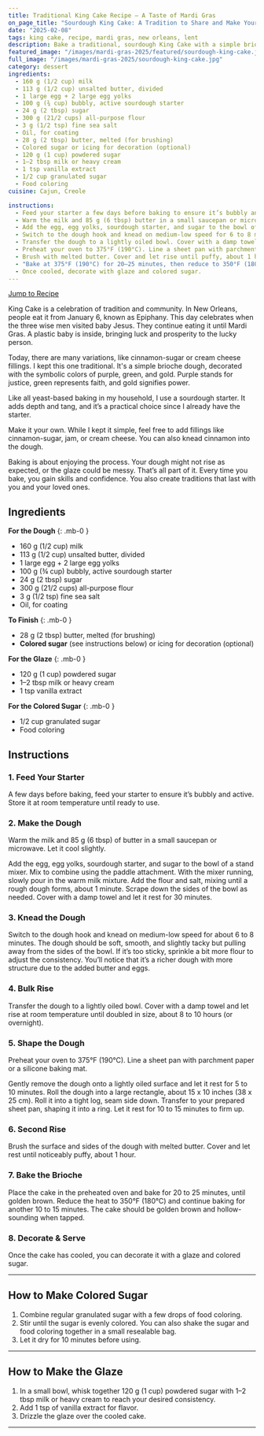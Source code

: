 ```yaml
---
title: Traditional King Cake Recipe – A Taste of Mardi Gras
on_page_title: "Sourdough King Cake: A Tradition to Share and Make Your Own"
date: "2025-02-08"
tags: king cake, recipe, mardi gras, new orleans, lent
description: Bake a traditional, sourdough King Cake with a simple brioche dough. Celebrate Mardi Gras with this classic recipe and customize it with your favorite fillings!
featured_image: "/images/mardi-gras-2025/featured/sourdough-king-cake.jpg"
full_image: "/images/mardi-gras-2025/sourdough-king-cake.jpg"
category: dessert
ingredients:
  - 160 g (1/2 cup) milk
  - 113 g (1/2 cup) unsalted butter, divided
  - 1 large egg + 2 large egg yolks
  - 100 g (¾ cup) bubbly, active sourdough starter
  - 24 g (2 tbsp) sugar
  - 300 g (21/2 cups) all-purpose flour
  - 3 g (1/2 tsp) fine sea salt
  - Oil, for coating
  - 28 g (2 tbsp) butter, melted (for brushing)
  - Colored sugar or icing for decoration (optional)
  - 120 g (1 cup) powdered sugar
  - 1–2 tbsp milk or heavy cream
  - 1 tsp vanilla extract
  - 1/2 cup granulated sugar
  - Food coloring
cuisine: Cajun, Creole

instructions:
  - Feed your starter a few days before baking to ensure it’s bubbly and active. Store at room temperature until ready.
  - Warm the milk and 85 g (6 tbsp) butter in a small saucepan or microwave. Let cool slightly.
  - Add the egg, egg yolks, sourdough starter, and sugar to the bowl of a stand mixer. Mix to combine using the paddle attachment. Slowly pour in the warm milk mixture. Add flour and salt, mixing  until a rough dough forms. Cover with a damp towel and rest for 30 minutes.
  - Switch to the dough hook and knead on medium-low speed for 6 to 8 minutes. Adjust with flour if too sticky. The dough should be soft, smooth, and slightly tacky.
  - Transfer the dough to a lightly oiled bowl. Cover with a damp towel and let rise at room temperature for 8 to 10 hours (or overnight).
  - Preheat your oven to 375°F (190°C). Line a sheet pan with parchment paper or a silicone mat. Remove the dough onto a lightly oiled surface, rest for 5–10 minutes. Roll into a 15 x 10-inch  rectangle. Roll it into a tight log, seam side down, and shape into a ring. Let rest for 10–15 minutes.
  - Brush with melted butter. Cover and let rise until puffy, about 1 hour.
  - "Bake at 375°F (190°C) for 20–25 minutes, then reduce to 350°F (180°C) for 10–15 more minutes. The cake should be golden brown and hollow-sounding when tapped."
  - Once cooled, decorate with glaze and colored sugar.
---
```


<a href="#sourdough-king-cake-recipe" class="inline-block bg-link text-white py-1 px-2 rounded-sm text-xs hover:bg-opacity-90">
  Jump to Recipe
</a>

King Cake is a celebration of tradition and community. In New Orleans, people eat it from January 6, known as Epiphany. This day celebrates when the three wise men visited baby Jesus. They continue eating it until Mardi Gras. A plastic baby is inside, bringing luck and prosperity to the lucky person.

Today, there are many variations, like cinnamon-sugar or cream cheese fillings. I kept this one traditional. It's a simple brioche dough, decorated with the symbolic colors of purple, green, and gold. Purple stands for justice, green represents faith, and gold signifies power.

Like all yeast-based baking in my household, I use a sourdough starter. It adds depth and tang, and it’s a practical choice since I already have the starter.

Make it your own. While I kept it simple, feel free to add fillings like cinnamon-sugar, jam, or cream cheese. You can also knead cinnamon into the dough.

Baking is about enjoying the process. Your dough might not rise as expected, or the glaze could be messy. That’s all part of it. Every time you bake, you gain skills and confidence. You also create traditions that last with you and your loved ones.

<h2 id="sourdough-king-cake-recipe">Ingredients</h2>

**For the Dough**
{: .mb-0 }
- 160 g (1/2 cup) milk
- 113 g (1/2 cup) unsalted butter, divided
- 1 large egg + 2 large egg yolks
- 100 g (¾ cup) bubbly, active sourdough starter
- 24 g (2 tbsp) sugar
- 300 g (21/2 cups) all-purpose flour
- 3 g (1/2 tsp) fine sea salt
- Oil, for coating

**To Finish**
{: .mb-0 }
- 28 g (2 tbsp) butter, melted (for brushing)
- **Colored sugar** (see instructions below) or icing for decoration (optional)

**For the Glaze**
{: .mb-0 }
- 120 g (1 cup) powdered sugar
- 1–2 tbsp milk or heavy cream
- 1 tsp vanilla extract

**For the Colored Sugar**
{: .mb-0 }
- 1/2 cup granulated sugar
- Food coloring

## Instructions

### **1. Feed Your Starter**
A few days before baking, feed your starter to ensure it’s bubbly and active. Store it at room temperature until ready to use.

### **2. Make the Dough**
Warm the milk and 85 g (6 tbsp) of butter in a small saucepan or microwave. Let it cool slightly.

Add the egg, egg yolks, sourdough starter, and sugar to the bowl of a stand mixer. Mix to combine using the paddle attachment. With the mixer running, slowly pour in the warm milk mixture. Add the flour and salt, mixing until a rough dough forms, about 1 minute. Scrape down the sides of the bowl as needed. Cover with a damp towel and let it rest for 30 minutes.

### **3. Knead the Dough**
Switch to the dough hook and knead on medium-low speed for about 6 to 8 minutes. The dough should be soft, smooth, and slightly tacky but pulling away from the sides of the bowl. If it’s too sticky, sprinkle a bit more flour to adjust the consistency. You’ll notice that it’s a richer dough with more structure due to the added butter and eggs.

### **4. Bulk Rise**
Transfer the dough to a lightly oiled bowl. Cover with a damp towel and let rise at room temperature until doubled in size, about 8 to 10 hours (or overnight).

### **5. Shape the Dough**
Preheat your oven to 375°F (190°C). Line a sheet pan with parchment paper or a silicone baking mat.

Gently remove the dough onto a lightly oiled surface and let it rest for 5 to 10 minutes. Roll the dough into a large rectangle, about 15 x 10 inches (38 x 25 cm). Roll it into a tight log, seam side down. Transfer to your prepared sheet pan, shaping it into a ring. Let it rest for 10 to 15 minutes to firm up.

### **6. Second Rise**
Brush the surface and sides of the dough with melted butter. Cover and let rest until noticeably puffy, about 1 hour.

### **7. Bake the Brioche**
Place the cake in the preheated oven and bake for 20 to 25 minutes, until golden brown. Reduce the heat to 350°F (180°C) and continue baking for another 10 to 15 minutes. The cake should be golden brown and hollow-sounding when tapped.

### **8. Decorate & Serve**
Once the cake has cooled, you can decorate it with a glaze and colored sugar.

---

## How to Make Colored Sugar
1. Combine regular granulated sugar with a few drops of food coloring.
2. Stir until the sugar is evenly colored. You can also shake the sugar and food coloring together in a small resealable bag.
3. Let it dry for 10 minutes before using.

---

## How to Make the Glaze
1. In a small bowl, whisk together 120 g (1 cup) powdered sugar with 1–2 tbsp milk or heavy cream to reach your desired consistency.
2. Add 1 tsp of vanilla extract for flavor.
3. Drizzle the glaze over the cooled cake.

---
